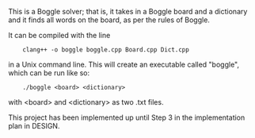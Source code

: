 This is a Boggle solver; that is, it takes in a Boggle board and a dictionary
and it finds all words on the board, as per the rules of Boggle.

It can be compiled with the line 

		clang++ -o boggle boggle.cpp Board.cpp Dict.cpp

 in a Unix command line. This will create an executable
called "boggle", which can be run like so:

        ./boggle <board> <dictionary>
        
with \<board\> and \<dictionary\> as two .txt files.

This project has been implemented up until Step 3 in the implementation plan in
DESIGN.
